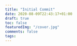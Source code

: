 ```yaml
---
title: "Initial Commit"
date: 2020-08-09T22:43:17+01:00
draft: true
toc: false
featuredImg: "/cover.jpg"
comments: false
tags: 
---
```




